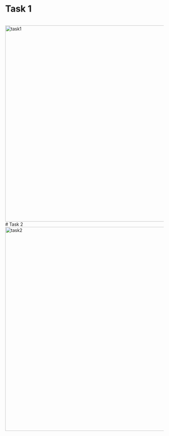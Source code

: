 # Task 1
<br/>
<img width="1320" height="621" alt="task1" src="https://github.com/user-attachments/assets/da87f83c-92d9-4079-ac62-0a41d27d2ff1" />
# Task 2
<br/>
<img width="1306" height="646" alt="task2" src="https://github.com/user-attachments/assets/a531549d-de15-4392-9fc6-76323bdc0a03" />
